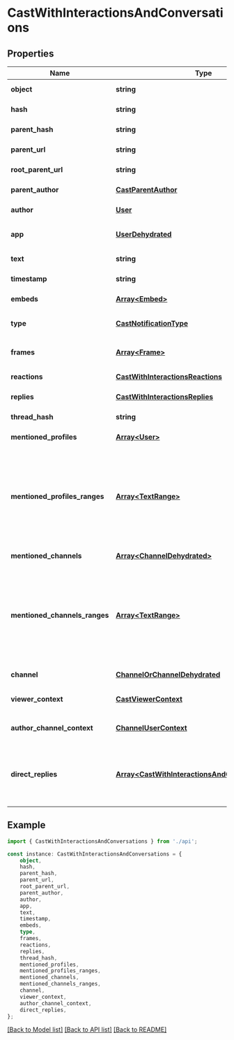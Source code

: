 # CastWithInteractionsAndConversations


## Properties

Name | Type | Description | Notes
------------ | ------------- | ------------- | -------------
**object** | **string** |  | [default to undefined]
**hash** | **string** |  | [default to undefined]
**parent_hash** | **string** |  | [default to undefined]
**parent_url** | **string** |  | [default to undefined]
**root_parent_url** | **string** |  | [default to undefined]
**parent_author** | [**CastParentAuthor**](CastParentAuthor.md) |  | [default to undefined]
**author** | [**User**](User.md) |  | [default to undefined]
**app** | [**UserDehydrated**](UserDehydrated.md) |  | [optional] [default to undefined]
**text** | **string** |  | [default to undefined]
**timestamp** | **string** |  | [default to undefined]
**embeds** | [**Array&lt;Embed&gt;**](Embed.md) |  | [default to undefined]
**type** | [**CastNotificationType**](CastNotificationType.md) |  | [optional] [default to undefined]
**frames** | [**Array&lt;Frame&gt;**](Frame.md) |  | [optional] [default to undefined]
**reactions** | [**CastWithInteractionsReactions**](CastWithInteractionsReactions.md) |  | [default to undefined]
**replies** | [**CastWithInteractionsReplies**](CastWithInteractionsReplies.md) |  | [default to undefined]
**thread_hash** | **string** |  | [default to undefined]
**mentioned_profiles** | [**Array&lt;User&gt;**](User.md) |  | [default to undefined]
**mentioned_profiles_ranges** | [**Array&lt;TextRange&gt;**](TextRange.md) | Positions within the text (inclusive start, exclusive end) where each mention occurs. Each index within this list corresponds to the same-numbered index in the mentioned_profiles list.  | [default to undefined]
**mentioned_channels** | [**Array&lt;ChannelDehydrated&gt;**](ChannelDehydrated.md) |  | [default to undefined]
**mentioned_channels_ranges** | [**Array&lt;TextRange&gt;**](TextRange.md) | Positions within the text (inclusive start, exclusive end) where each mention occurs. Each index within this list corresponds to the same-numbered index in the mentioned_channels list.  | [default to undefined]
**channel** | [**ChannelOrChannelDehydrated**](ChannelOrChannelDehydrated.md) |  | [default to undefined]
**viewer_context** | [**CastViewerContext**](CastViewerContext.md) |  | [optional] [default to undefined]
**author_channel_context** | [**ChannelUserContext**](ChannelUserContext.md) |  | [optional] [default to undefined]
**direct_replies** | [**Array&lt;CastWithInteractionsAndConversationsRef&gt;**](CastWithInteractionsAndConversationsRef.md) | note: This is recursive. It contains the direct replies to the cast and their direct replies up to n reply_depth. | [default to undefined]

## Example

```typescript
import { CastWithInteractionsAndConversations } from './api';

const instance: CastWithInteractionsAndConversations = {
    object,
    hash,
    parent_hash,
    parent_url,
    root_parent_url,
    parent_author,
    author,
    app,
    text,
    timestamp,
    embeds,
    type,
    frames,
    reactions,
    replies,
    thread_hash,
    mentioned_profiles,
    mentioned_profiles_ranges,
    mentioned_channels,
    mentioned_channels_ranges,
    channel,
    viewer_context,
    author_channel_context,
    direct_replies,
};
```

[[Back to Model list]](../README.md#documentation-for-models) [[Back to API list]](../README.md#documentation-for-api-endpoints) [[Back to README]](../README.md)
